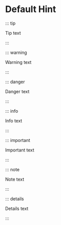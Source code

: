 # Default Hint

::: tip

Tip text

:::

::: warning

Warning text

:::

::: danger

Danger text

:::

::: info

Info text

:::

::: important

Important text

:::

::: note

Note text

:::

::: details

Details text

:::
